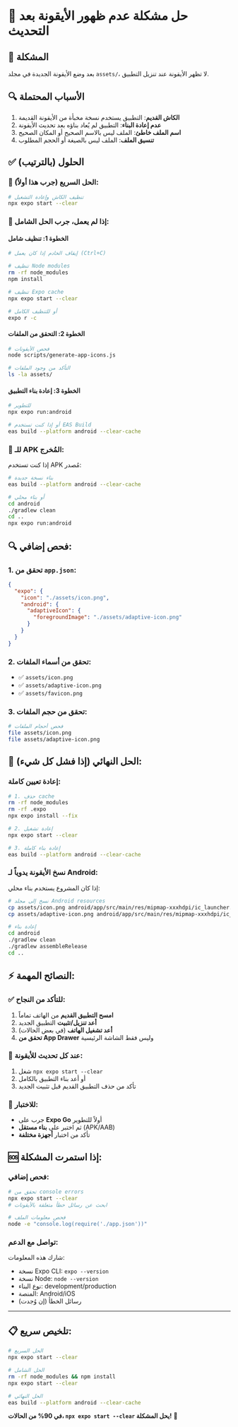 # 🔧 حل مشكلة عدم ظهور الأيقونة بعد التحديث

## 🐛 المشكلة
بعد وضع الأيقونة الجديدة في مجلد `assets/`، لا تظهر الأيقونة عند تنزيل التطبيق.

## 🔍 الأسباب المحتملة
1. **الكاش القديم**: التطبيق يستخدم نسخة مخبأة من الأيقونة القديمة
2. **عدم إعادة البناء**: التطبيق لم يُعاد بناؤه بعد تحديث الأيقونة
3. **اسم الملف خاطئ**: الملف ليس بالاسم الصحيح أو المكان الصحيح
4. **تنسيق الملف**: الملف ليس بالصيغة أو الحجم المطلوب

## ✅ الحلول (بالترتيب)

### 🚀 **الحل السريع (جرب هذا أولاً):**

```bash
# تنظيف الكاش وإعادة التشغيل
npx expo start --clear
```

### 🔧 **إذا لم يعمل، جرب الحل الشامل:**

#### الخطوة 1: تنظيف شامل
```bash
# إيقاف الخادم إذا كان يعمل (Ctrl+C)

# تنظيف Node modules
rm -rf node_modules
npm install

# تنظيف Expo cache
npx expo start --clear

# أو للتنظيف الكامل
expo r -c
```

#### الخطوة 2: التحقق من الملفات
```bash
# فحص الأيقونات
node scripts/generate-app-icons.js

# التأكد من وجود الملفات
ls -la assets/
```

#### الخطوة 3: إعادة بناء التطبيق
```bash
# للتطوير
npx expo run:android

# أو إذا كنت تستخدم EAS Build
eas build --platform android --clear-cache
```

### 📱 **للـ APK المُخرج:**

إذا كنت تستخدم APK مُصدر:

```bash
# بناء نسخة جديدة
eas build --platform android --clear-cache

# أو بناء محلي
cd android
./gradlew clean
cd ..
npx expo run:android
```

## 🔍 **فحص إضافي:**

### 1. تحقق من `app.json`:
```json
{
  "expo": {
    "icon": "./assets/icon.png",
    "android": {
      "adaptiveIcon": {
        "foregroundImage": "./assets/adaptive-icon.png"
      }
    }
  }
}
```

### 2. تحقق من أسماء الملفات:
- ✅ `assets/icon.png`
- ✅ `assets/adaptive-icon.png`
- ✅ `assets/favicon.png`

### 3. تحقق من حجم الملفات:
```bash
# فحص أحجام الملفات
file assets/icon.png
file assets/adaptive-icon.png
```

## 🎯 **الحل النهائي (إذا فشل كل شيء):**

### إعادة تعيين كاملة:
```bash
# 1. حذف cache
rm -rf node_modules
rm -rf .expo
npx expo install --fix

# 2. إعادة تشغيل
npx expo start --clear

# 3. إعادة بناء كاملة
eas build --platform android --clear-cache
```

### نسخ الأيقونة يدوياً لـ Android:
إذا كان المشروع يستخدم بناء محلي:

```bash
# نسخ إلى مجلد Android resources
cp assets/icon.png android/app/src/main/res/mipmap-xxxhdpi/ic_launcher.png
cp assets/adaptive-icon.png android/app/src/main/res/mipmap-xxxhdpi/ic_launcher_foreground.png

# إعادة بناء
cd android
./gradlew clean
./gradlew assembleRelease
cd ..
```

## ⚡ **النصائح المهمة:**

### ✅ **للتأكد من النجاح:**
1. **امسح التطبيق القديم** من الهاتف تماماً
2. **أعد تنزيل/تثبيت** التطبيق الجديد
3. **أعد تشغيل الهاتف** (في بعض الحالات)
4. **تحقق من App Drawer** وليس فقط الشاشة الرئيسية

### 🔄 **عند كل تحديث للأيقونة:**
1. شغل `npx expo start --clear`
2. أو أعد بناء التطبيق بالكامل
3. تأكد من حذف التطبيق القديم قبل تثبيت الجديد

### 📱 **للاختبار:**
- جرب على **Expo Go** أولاً للتطوير
- ثم اختبر على **بناء مستقل** (APK/AAB)
- تأكد من اختبار **أجهزة مختلفة**

## 🆘 **إذا استمرت المشكلة:**

### فحص إضافي:
```bash
# تحقق من console errors
npx expo start --clear
# ابحث عن رسائل خطأ متعلقة بالأيقونات

# فحص معلومات الملف
node -e "console.log(require('./app.json'))"
```

### تواصل مع الدعم:
شارك هذه المعلومات:
- نسخة Expo CLI: `expo --version`
- نسخة Node: `node --version`
- نوع البناء: development/production
- المنصة: Android/iOS
- رسائل الخطأ (إن وُجدت)

---

## 📋 **تلخيص سريع:**

```bash
# الحل السريع
npx expo start --clear

# الحل الشامل
rm -rf node_modules && npm install
npx expo start --clear

# الحل النهائي
eas build --platform android --clear-cache
```

**في 90% من الحالات، `npx expo start --clear` يحل المشكلة!** 🚀
